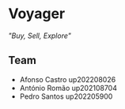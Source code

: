# Voyager

*"Buy, Sell, Explore"*

## Team

- Afonso Castro up202208026
- António Romão up202108704
- Pedro Santos up202205900
